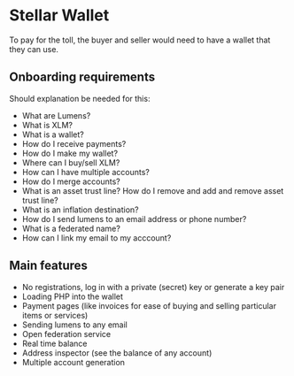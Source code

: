 # Stellar Wallet

To pay for the toll, the buyer and seller would need to have a wallet that they can use.

## Onboarding requirements

Should explanation be needed for this:
- What are Lumens?
- What is XLM?
- What is a wallet?
- How do I receive payments?
- How do I make my wallet?
- Where can I buy/sell XLM?
- How can I have multiple accounts?
- How do I merge accounts?
- What is an asset trust line? How do I remove and add and remove asset trust line?
- What is an inflation destination?
- How do I send lumens to an email address or phone number?
- What is a federated name?
- How can I link my email to my acccount?

## Main features

- No registrations, log in with a private (secret) key or generate a key pair
- Loading PHP into the wallet
- Payment pages (like invoices for ease of buying and selling particular items or services)
- Sending lumens to any email
- Open federation service
- Real time balance
- Address inspector (see the balance of any account)
- Multiple account generation
